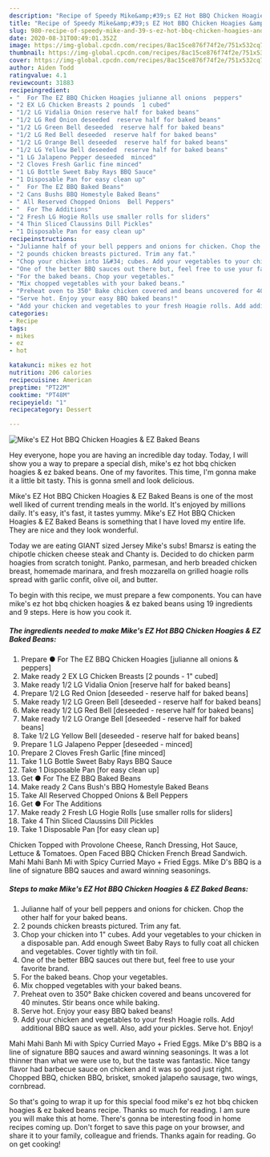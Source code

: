 ```yaml
---
description: "Recipe of Speedy Mike&amp;#39;s EZ Hot BBQ Chicken Hoagies &amp;amp; EZ Baked Beans"
title: "Recipe of Speedy Mike&amp;#39;s EZ Hot BBQ Chicken Hoagies &amp;amp; EZ Baked Beans"
slug: 980-recipe-of-speedy-mike-and-39-s-ez-hot-bbq-chicken-hoagies-and-amp-ez-baked-beans
date: 2020-08-31T00:49:01.352Z
image: https://img-global.cpcdn.com/recipes/8ac15ce876f74f2e/751x532cq70/mikes-ez-hot-bbq-chicken-hoagies-ez-baked-beans-recipe-main-photo.jpg
thumbnail: https://img-global.cpcdn.com/recipes/8ac15ce876f74f2e/751x532cq70/mikes-ez-hot-bbq-chicken-hoagies-ez-baked-beans-recipe-main-photo.jpg
cover: https://img-global.cpcdn.com/recipes/8ac15ce876f74f2e/751x532cq70/mikes-ez-hot-bbq-chicken-hoagies-ez-baked-beans-recipe-main-photo.jpg
author: Aiden Todd
ratingvalue: 4.1
reviewcount: 31883
recipeingredient:
- "  For The EZ BBQ Chicken Hoagies julianne all onions  peppers"
- "2 EX LG Chicken Breasts 2 pounds  1 cubed"
- "1/2 LG Vidalia Onion reserve half for baked beans"
- "1/2 LG Red Onion deseeded  reserve half for baked beans"
- "1/2 LG Green Bell deseeded  reserve half for baked beans"
- "1/2 LG Red Bell deseeded  reserve half for baked beans"
- "1/2 LG Orange Bell deseeded  reserve half for baked beans"
- "1/2 LG Yellow Bell deseeded  reserve half for baked beans"
- "1 LG Jalapeno Pepper deseeded  minced"
- "2 Cloves Fresh Garlic fine minced"
- "1 LG Bottle Sweet Baby Rays BBQ Sauce"
- "1 Disposable Pan for easy clean up"
- "  For The EZ BBQ Baked Beans"
- "2 Cans Bushs BBQ Homestyle Baked Beans"
- " All Reserved Chopped Onions  Bell Peppers"
- "  For The Additions"
- "2 Fresh LG Hogie Rolls use smaller rolls for sliders"
- "4 Thin Sliced Claussins Dill Pickles"
- "1 Disposable Pan for easy clean up"
recipeinstructions:
- "Julianne half of your bell peppers and onions for chicken. Chop the other half for your baked beans."
- "2 pounds chicken breasts pictured. Trim any fat."
- "Chop your chicken into 1&#34; cubes. Add your vegetables to your chicken in a disposable pan. Add enough Sweet Baby Rays to fully coat all chicken and vegetables. Cover tightly with tin foil."
- "One of the better BBQ sauces out there but, feel free to use your favorite brand."
- "For the baked beans. Chop your vegetables."
- "Mix chopped vegetables with your baked beans."
- "Preheat oven to 350° Bake chicken covered and beans uncovered for 40 minutes. Stir beans once while baking."
- "Serve hot. Enjoy your easy BBQ baked beans!"
- "Add your chicken and vegetables to your fresh Hoagie rolls. Add additional BBQ sauce as well. Also, add your pickles. Serve hot. Enjoy!"
categories:
- Recipe
tags:
- mikes
- ez
- hot

katakunci: mikes ez hot 
nutrition: 206 calories
recipecuisine: American
preptime: "PT22M"
cooktime: "PT48M"
recipeyield: "1"
recipecategory: Dessert

---
```



![Mike&#39;s EZ Hot BBQ Chicken Hoagies &amp; EZ Baked Beans](https://img-global.cpcdn.com/recipes/8ac15ce876f74f2e/751x532cq70/mikes-ez-hot-bbq-chicken-hoagies-ez-baked-beans-recipe-main-photo.jpg)

Hey everyone, hope you are having an incredible day today. Today, I will show you a way to prepare a special dish, mike&#39;s ez hot bbq chicken hoagies &amp; ez baked beans. One of my favorites. This time, I'm gonna make it a little bit tasty. This is gonna smell and look delicious.

Mike&#39;s EZ Hot BBQ Chicken Hoagies &amp; EZ Baked Beans is one of the most well liked of current trending meals in the world. It's enjoyed by millions daily. It's easy, it's fast, it tastes yummy. Mike&#39;s EZ Hot BBQ Chicken Hoagies &amp; EZ Baked Beans is something that I have loved my entire life. They are nice and they look wonderful.

Today we are eating GIANT sized Jersey Mike&#39;s subs! Bmarsz is eating the chipotle chicken cheese steak and Chanty is. Decided to do chicken parm hoagies from scratch tonight. Panko, parmesan, and herb breaded chicken breast, homemade marinara, and fresh mozzarella on grilled hoagie rolls spread with garlic confit, olive oil, and butter.


To begin with this recipe, we must prepare a few components. You can have mike&#39;s ez hot bbq chicken hoagies &amp; ez baked beans using 19 ingredients and 9 steps. Here is how you cook it.

<!--inarticleads1-->

##### The ingredients needed to make Mike&#39;s EZ Hot BBQ Chicken Hoagies &amp; EZ Baked Beans:

1. Prepare  ● For The EZ BBQ Chicken Hoagies [julianne all onions &amp; peppers]
1. Make ready 2 EX LG Chicken Breasts [2 pounds - 1&#34; cubed]
1. Make ready 1/2 LG Vidalia Onion [reserve half for baked beans]
1. Prepare 1/2 LG Red Onion [deseeded - reserve half for baked beans]
1. Make ready 1/2 LG Green Bell [deseeded - reserve half for baked beans]
1. Make ready 1/2 LG Red Bell [deseeded - reserve half for baked beans]
1. Make ready 1/2 LG Orange Bell [deseeded - reserve half for baked beans]
1. Take 1/2 LG Yellow Bell [deseeded - reserve half for baked beans]
1. Prepare 1 LG Jalapeno Pepper [deseeded - minced]
1. Prepare 2 Cloves Fresh Garlic [fine minced]
1. Take 1 LG Bottle Sweet Baby Rays BBQ Sauce
1. Take 1 Disposable Pan [for easy clean up]
1. Get  ● For The EZ BBQ Baked Beans
1. Make ready 2 Cans Bush&#39;s BBQ Homestyle Baked Beans
1. Take  All Reserved Chopped Onions &amp; Bell Peppers
1. Get  ● For The Additions
1. Make ready 2 Fresh LG Hogie Rolls [use smaller rolls for sliders]
1. Take 4 Thin Sliced Claussins Dill Pickles
1. Take 1 Disposable Pan [for easy clean up]


Chicken Topped with Provolone Cheese, Ranch Dressing, Hot Sauce, Lettuce &amp; Tomatoes. Open Faced BBQ Chicken French Bread Sandwich. Mahi Mahi Banh Mi with Spicy Curried Mayo + Fried Eggs. Mike D&#39;s BBQ is a line of signature BBQ sauces and award winning seasonings. 

<!--inarticleads2-->

##### Steps to make Mike&#39;s EZ Hot BBQ Chicken Hoagies &amp; EZ Baked Beans:

1. Julianne half of your bell peppers and onions for chicken. Chop the other half for your baked beans.
1. 2 pounds chicken breasts pictured. Trim any fat.
1. Chop your chicken into 1&#34; cubes. Add your vegetables to your chicken in a disposable pan. Add enough Sweet Baby Rays to fully coat all chicken and vegetables. Cover tightly with tin foil.
1. One of the better BBQ sauces out there but, feel free to use your favorite brand.
1. For the baked beans. Chop your vegetables.
1. Mix chopped vegetables with your baked beans.
1. Preheat oven to 350° Bake chicken covered and beans uncovered for 40 minutes. Stir beans once while baking.
1. Serve hot. Enjoy your easy BBQ baked beans!
1. Add your chicken and vegetables to your fresh Hoagie rolls. Add additional BBQ sauce as well. Also, add your pickles. Serve hot. Enjoy!


Mahi Mahi Banh Mi with Spicy Curried Mayo + Fried Eggs. Mike D&#39;s BBQ is a line of signature BBQ sauces and award winning seasonings. It was a lot thinner than what we were use to, but the taste was fantastic. Nice tangy flavor had barbecue sauce on chicken and it was so good just right. Chopped BBQ, chicken BBQ, brisket, smoked jalapeño sausage, two wings, cornbread. 

So that's going to wrap it up for this special food mike&#39;s ez hot bbq chicken hoagies &amp; ez baked beans recipe. Thanks so much for reading. I am sure you will make this at home. There's gonna be interesting food in home recipes coming up. Don't forget to save this page on your browser, and share it to your family, colleague and friends. Thanks again for reading. Go on get cooking!
